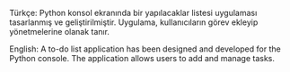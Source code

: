 Türkçe: Python konsol ekranında bir yapılacaklar listesi uygulaması tasarlanmış ve geliştirilmiştir. Uygulama, kullanıcıların görev ekleyip yönetmelerine olanak tanır.

English: A to-do list application has been designed and developed for the Python console. The application allows users to add and manage tasks.
